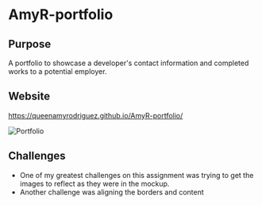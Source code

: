# AmyR-portfolio

## Purpose
A portfolio to showcase a developer's contact information and completed works to a potential employer.

## Website
https://queenamyrodriguez.github.io/AmyR-portfolio/

![Portfolio](assets/images/portfolio_SC.png)

## Challenges
* One of my greatest challenges on this assignment was trying to get the images to reflect as they were in the mockup. 
* Another challenge was aligning the borders and content

